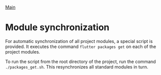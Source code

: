 [Main](../main.md)

# Module synchronization

For automatic synchronization of all project modules, a special script is provided. 
It executes the command `flutter packages get` on each of the project modules.

To run the script from the root directory of the project, run the command
`./packages_get.sh`. This resynchronizes all standard modules in turn.